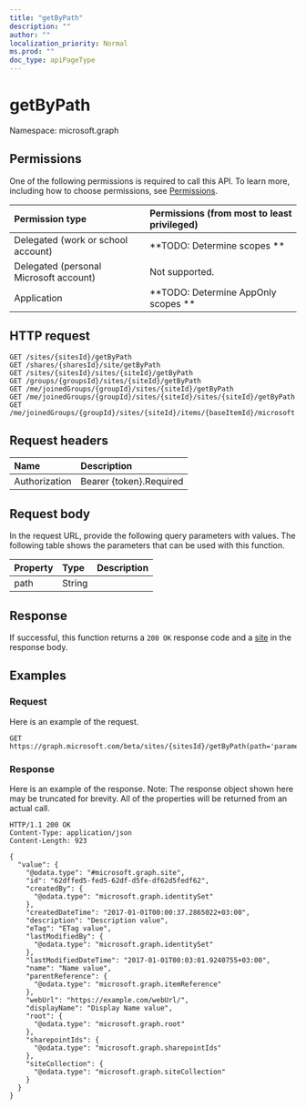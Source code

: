 ```yaml
---
title: "getByPath"
description: ""
author: ""
localization_priority: Normal
ms.prod: ""
doc_type: apiPageType
---
```


# getByPath

Namespace: microsoft.graph



## Permissions
One of the following permissions is required to call this API. To learn more, including how to choose permissions, see [Permissions](/concepts/permissions-reference.md).

|Permission type|Permissions (from most to least privileged)|
|:---|:---|
|Delegated (work or school account)|**TODO: Determine scopes **|
|Delegated (personal Microsoft account)|Not supported.|
|Application|**TODO: Determine AppOnly scopes **|

## HTTP request
<!-- {
  "blockType": "ignored"
}
-->
``` http
GET /sites/{sitesId}/getByPath
GET /shares/{sharesId}/site/getByPath
GET /sites/{sitesId}/sites/{siteId}/getByPath
GET /groups/{groupsId}/sites/{siteId}/getByPath
GET /me/joinedGroups/{groupId}/sites/{siteId}/getByPath
GET /me/joinedGroups/{groupId}/sites/{siteId}/sites/{siteId}/getByPath
GET /me/joinedGroups/{groupId}/sites/{siteId}/items/{baseItemId}/microsoft.graph.sharedDriveItem/site/getByPath
```

## Request headers
|Name|Description|
|:---|:---|
|Authorization|Bearer {token}.Required|

## Request body
In the request URL, provide the following query parameters with values.
The following table shows the parameters that can be used with this function.

|Property|Type|Description|
|:---|:---|:---|
|path|String||



## Response
If successful, this function returns a `200 OK` response code and a [site](../resources/site.md) in the response body.

## Examples

### Request
Here is an example of the request.
<!-- {
  "blockType": "request",
  "name": "site_getbypath"
}
-->
``` http
GET https://graph.microsoft.com/beta/sites/{sitesId}/getByPath(path='parameterValue')
```

### Response
Here is an example of the response. Note: The response object shown here may be truncated for brevity. All of the properties will be returned from an actual call.
<!-- {
  "blockType": "response",
  "truncated": true,
  "@odata.type": "microsoft.graph.site"
}
-->
``` http
HTTP/1.1 200 OK
Content-Type: application/json
Content-Length: 923

{
  "value": {
    "@odata.type": "#microsoft.graph.site",
    "id": "62dffed5-fed5-62df-d5fe-df62d5fedf62",
    "createdBy": {
      "@odata.type": "microsoft.graph.identitySet"
    },
    "createdDateTime": "2017-01-01T00:00:37.2865022+03:00",
    "description": "Description value",
    "eTag": "ETag value",
    "lastModifiedBy": {
      "@odata.type": "microsoft.graph.identitySet"
    },
    "lastModifiedDateTime": "2017-01-01T00:03:01.9240755+03:00",
    "name": "Name value",
    "parentReference": {
      "@odata.type": "microsoft.graph.itemReference"
    },
    "webUrl": "https://example.com/webUrl/",
    "displayName": "Display Name value",
    "root": {
      "@odata.type": "microsoft.graph.root"
    },
    "sharepointIds": {
      "@odata.type": "microsoft.graph.sharepointIds"
    },
    "siteCollection": {
      "@odata.type": "microsoft.graph.siteCollection"
    }
  }
}
```

